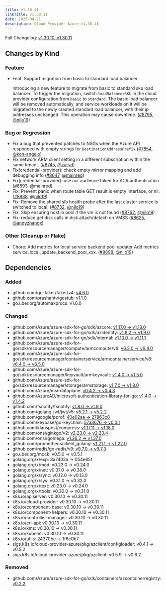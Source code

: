 ```yaml
---
title: v1.30.11
linkTitle: v1.30.11
date: 2025-04-21
description: Cloud Provider Azure v1.30.11
---
```


Full Changelog: [v1.30.10..v1.30.11](https://github.com/kubernetes-sigs/cloud-provider-azure/compare/v1.30.10...v1.30.11)

## Changes by Kind

### Feature

- Feat: Support migration from basic to standard load balancer
  
  Introducing a new feature to migrate from basic to standard sku load balancer. To trigger the migration, switch `loadBalancerSKU` in the cloud provider configuration from `basic` to `standard`. The basic load balancer will be removed automatically, and service workloads on it will be migrated to the newly created standard load balancer, with their ip addresses unchanged. This operation may cause downtime. ([#8795](https://github.com/kubernetes-sigs/cloud-provider-azure/pull/8795), [@nilo19](https://github.com/nilo19))

### Bug or Regression

- Fix a bug that prevented patches to NSGs when the Azure API responded with empty strings for `DestinationAddressPrefix` ([#7854](https://github.com/kubernetes-sigs/cloud-provider-azure/pull/7854), [@kon-angelo](https://github.com/kon-angelo))
- Fix network ARM client setting in a different subscription within the same tenant. ([#8745](https://github.com/kubernetes-sigs/cloud-provider-azure/pull/8745), [@zarvd](https://github.com/zarvd))
- Fix(credential-provider): check empty mirror mapping and add debugging info ([#8647](https://github.com/kubernetes-sigs/cloud-provider-azure/pull/8647), [@mainred](https://github.com/mainred))
- Fix(credential-provider): use acr audience token for ACR authentication ([#8593](https://github.com/kubernetes-sigs/cloud-provider-azure/pull/8593), [@mainred](https://github.com/mainred))
- Fix: Prevent panic when route table GET result is empty interface, or nil. ([#8838](https://github.com/kubernetes-sigs/cloud-provider-azure/pull/8838), [@nilo19](https://github.com/nilo19))
- Fix: Remove the shared slb health probe after the last cluster service is switched to local. ([#8732](https://github.com/kubernetes-sigs/cloud-provider-azure/pull/8732), [@nilo19](https://github.com/nilo19))
- Fix: Skip ensuring host in pool if the vm is not found ([#8762](https://github.com/kubernetes-sigs/cloud-provider-azure/pull/8762), [@nilo19](https://github.com/nilo19))
- Fix: reduce get disk calls in disk attach/detach on VMSS ([#8625](https://github.com/kubernetes-sigs/cloud-provider-azure/pull/8625), [@andyzhangx](https://github.com/andyzhangx))

### Other (Cleanup or Flake)

- Chore: Add metrics for local service backend pool updater
  Add metrics service_local_update_backend_pool_xxx. ([#8898](https://github.com/kubernetes-sigs/cloud-provider-azure/pull/8898), [@nilo19](https://github.com/nilo19))

## Dependencies

### Added
- github.com/go-faker/faker/v4: [v4.6.0](https://github.com/go-faker/faker/tree/v4.6.0)
- github.com/prashantv/gostub: [v1.1.0](https://github.com/prashantv/gostub/tree/v1.1.0)
- go.uber.org/automaxprocs: v1.6.0

### Changed
- github.com/Azure/azure-sdk-for-go/sdk/azcore: [v1.17.0 → v1.18.0](https://github.com/Azure/azure-sdk-for-go/compare/sdk/azcore/v1.17.0...sdk/azcore/v1.18.0)
- github.com/Azure/azure-sdk-for-go/sdk/azidentity: [v1.8.2 → v1.9.0](https://github.com/Azure/azure-sdk-for-go/compare/sdk/azidentity/v1.8.2...sdk/azidentity/v1.9.0)
- github.com/Azure/azure-sdk-for-go/sdk/internal: [v1.10.0 → v1.11.1](https://github.com/Azure/azure-sdk-for-go/compare/sdk/internal/v1.10.0...sdk/internal/v1.11.1)
- github.com/Azure/azure-sdk-for-go/sdk/resourcemanager/compute/armcompute/v6: [v6.3.0 → v6.4.0](https://github.com/Azure/azure-sdk-for-go/compare/sdk/resourcemanager/compute/armcompute/v6/v6.3.0...sdk/resourcemanager/compute/armcompute/v6/v6.4.0)
- github.com/Azure/azure-sdk-for-go/sdk/resourcemanager/containerservice/armcontainerservice/v6: [v6.4.0 → v6.5.0](https://github.com/Azure/azure-sdk-for-go/compare/sdk/resourcemanager/containerservice/armcontainerservice/v6/v6.4.0...sdk/resourcemanager/containerservice/armcontainerservice/v6/v6.5.0)
- github.com/Azure/azure-sdk-for-go/sdk/resourcemanager/keyvault/armkeyvault: [v1.4.0 → v1.5.0](https://github.com/Azure/azure-sdk-for-go/compare/sdk/resourcemanager/keyvault/armkeyvault/v1.4.0...sdk/resourcemanager/keyvault/armkeyvault/v1.5.0)
- github.com/Azure/azure-sdk-for-go/sdk/resourcemanager/storage/armstorage: [v1.7.0 → v1.8.0](https://github.com/Azure/azure-sdk-for-go/compare/sdk/resourcemanager/storage/armstorage/v1.7.0...sdk/resourcemanager/storage/armstorage/v1.8.0)
- github.com/Azure/msi-dataplane: [v0.4.2 → v0.4.3](https://github.com/Azure/msi-dataplane/compare/v0.4.2...v0.4.3)
- github.com/AzureAD/microsoft-authentication-library-for-go: [v1.4.0 → v1.4.2](https://github.com/AzureAD/microsoft-authentication-library-for-go/compare/v1.4.0...v1.4.2)
- github.com/fsnotify/fsnotify: [v1.8.0 → v1.9.0](https://github.com/fsnotify/fsnotify/compare/v1.8.0...v1.9.0)
- github.com/golang-jwt/jwt/v5: [v5.2.1 → v5.2.2](https://github.com/golang-jwt/jwt/compare/v5.2.1...v5.2.2)
- github.com/google/pprof: [40e02aa → 27863c8](https://github.com/google/pprof/compare/40e02aa...27863c8)
- github.com/keybase/go-keychain: [57a3676 → v0.0.1](https://github.com/keybase/go-keychain/compare/57a3676...v0.0.1)
- github.com/klauspost/compress: [v1.17.11 → v1.18.0](https://github.com/klauspost/compress/compare/v1.17.11...v1.18.0)
- github.com/onsi/ginkgo/v2: [v2.23.0 → v2.23.4](https://github.com/onsi/ginkgo/compare/v2.23.0...v2.23.4)
- github.com/onsi/gomega: [v1.36.2 → v1.37.0](https://github.com/onsi/gomega/compare/v1.36.2...v1.37.0)
- github.com/prometheus/client_golang: [v1.21.1 → v1.22.0](https://github.com/prometheus/client_golang/compare/v1.21.1...v1.22.0)
- github.com/redis/go-redis/v9: [v9.7.0 → v9.7.3](https://github.com/redis/go-redis/compare/v9.7.0...v9.7.3)
- go.uber.org/mock: v0.5.0 → v0.5.1
- golang.org/x/exp: 8a7402a → 054e65f
- golang.org/x/mod: v0.23.0 → v0.24.0
- golang.org/x/net: v0.37.0 → v0.38.0
- golang.org/x/sync: v0.12.0 → v0.13.0
- golang.org/x/sys: v0.31.0 → v0.32.0
- golang.org/x/text: v0.23.0 → v0.24.0
- golang.org/x/tools: v0.30.0 → v0.31.0
- k8s.io/apiserver: v0.30.10 → v0.30.11
- k8s.io/cloud-provider: v0.30.10 → v0.30.11
- k8s.io/component-base: v0.30.10 → v0.30.11
- k8s.io/component-helpers: v0.30.10 → v0.30.11
- k8s.io/controller-manager: v0.30.10 → v0.30.11
- k8s.io/cri-api: v0.30.10 → v0.30.11
- k8s.io/kms: v0.30.10 → v0.30.11
- k8s.io/kubelet: v0.30.10 → v0.30.11
- k8s.io/utils: 24370be → 1f6e0b7
- sigs.k8s.io/cloud-provider-azure/pkg/azclient/configloader: v0.4.1 → v0.5.2
- sigs.k8s.io/cloud-provider-azure/pkg/azclient: v0.5.9 → v0.6.2

### Removed
- github.com/Azure/azure-sdk-for-go/sdk/containers/azcontainerregistry: [v0.2.2](https://github.com/Azure/azure-sdk-for-go/tree/sdk/containers/azcontainerregistry/v0.2.2)

